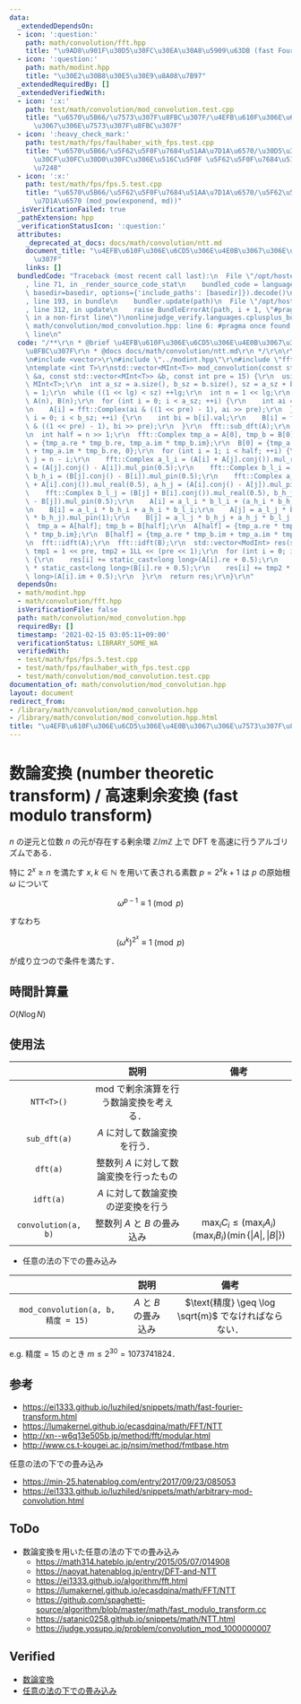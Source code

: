 ```yaml
---
data:
  _extendedDependsOn:
  - icon: ':question:'
    path: math/convolution/fft.hpp
    title: "\u9AD8\u901F\u30D5\u30FC\u30EA\u30A8\u5909\u63DB (fast Fourier transform)"
  - icon: ':question:'
    path: math/modint.hpp
    title: "\u30E2\u30B8\u30E5\u30E9\u8A08\u7B97"
  _extendedRequiredBy: []
  _extendedVerifiedWith:
  - icon: ':x:'
    path: test/math/convolution/mod_convolution.test.cpp
    title: "\u6570\u5B66/\u7573\u307F\u8FBC\u307F/\u4EFB\u610F\u306E\u6CD5\u306E\u4E0B\
      \u3067\u306E\u7573\u307F\u8FBC\u307F"
  - icon: ':heavy_check_mark:'
    path: test/math/fps/faulhaber_with_fps.test.cpp
    title: "\u6570\u5B66/\u5F62\u5F0F\u7684\u51AA\u7D1A\u6570/\u30D5\u30A1\u30A6\u30EB\
      \u30CF\u30FC\u30D0\u30FC\u306E\u516C\u5F0F \u5F62\u5F0F\u7684\u51AA\u7D1A\u6570\
      \u7248"
  - icon: ':x:'
    path: test/math/fps/fps.5.test.cpp
    title: "\u6570\u5B66/\u5F62\u5F0F\u7684\u51AA\u7D1A\u6570/\u5F62\u5F0F\u7684\u51AA\
      \u7D1A\u6570 (mod_pow(exponend, md))"
  _isVerificationFailed: true
  _pathExtension: hpp
  _verificationStatusIcon: ':question:'
  attributes:
    _deprecated_at_docs: docs/math/convolution/ntt.md
    document_title: "\u4EFB\u610F\u306E\u6CD5\u306E\u4E0B\u3067\u306E\u7573\u307F\u8FBC\
      \u307F"
    links: []
  bundledCode: "Traceback (most recent call last):\n  File \"/opt/hostedtoolcache/Python/3.9.1/x64/lib/python3.9/site-packages/onlinejudge_verify/documentation/build.py\"\
    , line 71, in _render_source_code_stat\n    bundled_code = language.bundle(stat.path,\
    \ basedir=basedir, options={'include_paths': [basedir]}).decode()\n  File \"/opt/hostedtoolcache/Python/3.9.1/x64/lib/python3.9/site-packages/onlinejudge_verify/languages/cplusplus.py\"\
    , line 193, in bundle\n    bundler.update(path)\n  File \"/opt/hostedtoolcache/Python/3.9.1/x64/lib/python3.9/site-packages/onlinejudge_verify/languages/cplusplus_bundle.py\"\
    , line 312, in update\n    raise BundleErrorAt(path, i + 1, \"#pragma once found\
    \ in a non-first line\")\nonlinejudge_verify.languages.cplusplus_bundle.BundleErrorAt:\
    \ math/convolution/mod_convolution.hpp: line 6: #pragma once found in a non-first\
    \ line\n"
  code: "/**\r\n * @brief \u4EFB\u610F\u306E\u6CD5\u306E\u4E0B\u3067\u306E\u7573\u307F\
    \u8FBC\u307F\r\n * @docs docs/math/convolution/ntt.md\r\n */\r\n\r\n#pragma once\r\
    \n#include <vector>\r\n#include \"../modint.hpp\"\r\n#include \"fft.hpp\"\r\n\r\
    \ntemplate <int T>\r\nstd::vector<MInt<T>> mod_convolution(const std::vector<MInt<T>>\
    \ &a, const std::vector<MInt<T>> &b, const int pre = 15) {\r\n  using ModInt =\
    \ MInt<T>;\r\n  int a_sz = a.size(), b_sz = b.size(), sz = a_sz + b_sz - 1, lg\
    \ = 1;\r\n  while ((1 << lg) < sz) ++lg;\r\n  int n = 1 << lg;\r\n  std::vector<fft::Complex>\
    \ A(n), B(n);\r\n  for (int i = 0; i < a_sz; ++i) {\r\n    int ai = a[i].val;\r\
    \n    A[i] = fft::Complex(ai & ((1 << pre) - 1), ai >> pre);\r\n  }\r\n  for (int\
    \ i = 0; i < b_sz; ++i) {\r\n    int bi = b[i].val;\r\n    B[i] = fft::Complex(bi\
    \ & ((1 << pre) - 1), bi >> pre);\r\n  }\r\n  fft::sub_dft(A);\r\n  fft::sub_dft(B);\r\
    \n  int half = n >> 1;\r\n  fft::Complex tmp_a = A[0], tmp_b = B[0];\r\n  A[0]\
    \ = {tmp_a.re * tmp_b.re, tmp_a.im * tmp_b.im};\r\n  B[0] = {tmp_a.re * tmp_b.im\
    \ + tmp_a.im * tmp_b.re, 0};\r\n  for (int i = 1; i < half; ++i) {\r\n    int\
    \ j = n - i;\r\n    fft::Complex a_l_i = (A[i] + A[j].conj()).mul_real(0.5), a_h_i\
    \ = (A[j].conj() - A[i]).mul_pin(0.5);\r\n    fft::Complex b_l_i = (B[i] + B[j].conj()).mul_real(0.5),\
    \ b_h_i = (B[j].conj() - B[i]).mul_pin(0.5);\r\n    fft::Complex a_l_j = (A[j]\
    \ + A[i].conj()).mul_real(0.5), a_h_j = (A[i].conj() - A[j]).mul_pin(0.5);\r\n\
    \    fft::Complex b_l_j = (B[j] + B[i].conj()).mul_real(0.5), b_h_j = (B[i].conj()\
    \ - B[j]).mul_pin(0.5);\r\n    A[i] = a_l_i * b_l_i + (a_h_i * b_h_i).mul_pin(1);\r\
    \n    B[i] = a_l_i * b_h_i + a_h_i * b_l_i;\r\n    A[j] = a_l_j * b_l_j + (a_h_j\
    \ * b_h_j).mul_pin(1);\r\n    B[j] = a_l_j * b_h_j + a_h_j * b_l_j;\r\n  }\r\n\
    \  tmp_a = A[half]; tmp_b = B[half];\r\n  A[half] = {tmp_a.re * tmp_b.re, tmp_a.im\
    \ * tmp_b.im};\r\n  B[half] = {tmp_a.re * tmp_b.im + tmp_a.im * tmp_b.re, 0};\r\
    \n  fft::idft(A);\r\n  fft::idft(B);\r\n  std::vector<ModInt> res(sz);\r\n  ModInt\
    \ tmp1 = 1 << pre, tmp2 = 1LL << (pre << 1);\r\n  for (int i = 0; i < sz; ++i)\
    \ {\r\n    res[i] += static_cast<long long>(A[i].re + 0.5);\r\n    res[i] += tmp1\
    \ * static_cast<long long>(B[i].re + 0.5);\r\n    res[i] += tmp2 * static_cast<long\
    \ long>(A[i].im + 0.5);\r\n  }\r\n  return res;\r\n}\r\n"
  dependsOn:
  - math/modint.hpp
  - math/convolution/fft.hpp
  isVerificationFile: false
  path: math/convolution/mod_convolution.hpp
  requiredBy: []
  timestamp: '2021-02-15 03:05:11+09:00'
  verificationStatus: LIBRARY_SOME_WA
  verifiedWith:
  - test/math/fps/fps.5.test.cpp
  - test/math/fps/faulhaber_with_fps.test.cpp
  - test/math/convolution/mod_convolution.test.cpp
documentation_of: math/convolution/mod_convolution.hpp
layout: document
redirect_from:
- /library/math/convolution/mod_convolution.hpp
- /library/math/convolution/mod_convolution.hpp.html
title: "\u4EFB\u610F\u306E\u6CD5\u306E\u4E0B\u3067\u306E\u7573\u307F\u8FBC\u307F"
---
```

# 数論変換 (number theoretic transform) / 高速剰余変換 (fast modulo transform)

$n$ の逆元と位数 $n$ の元が存在する剰余環 $\mathbb{Z} / m \mathbb{Z}$ 上で DFT を高速に行うアルゴリズムである．

特に $2^x \geq n$ を満たす $x, k \in \mathbb{N}$ を用いて表される素数 $p = 2^x k + 1$ は $p$ の原始根 $\omega$ について

$$\omega^{p - 1} \equiv 1 \pmod{p}$$

すなわち

$$(\omega^k)^{2^x} \equiv 1 \pmod{p}$$

が成り立つので条件を満たす．


## 時間計算量

$O(N\log{N})$


## 使用法

||説明|備考|
|:--:|:--:|:--:|
|`NTT<T>()`|$\mathrm{mod}$ で剰余演算を行う数論変換を考える．||
|`sub_dft(a)`|$A$ に対して数論変換を行う．||
|`dft(a)`|整数列 $A$ に対して数論変換を行ったもの||
|`idft(a)`|$A$ に対して数論変換の逆変換を行う||
|`convolution(a, b)`|整数列 $A$ と $B$ の畳み込み|$\max_i{C_i} \leq (\max_i{A_i})(\max_i{B_i})(\min \lbrace \lvert A \rvert, \lvert B \rvert \rbrace)$|

- 任意の法の下での畳み込み

||説明|備考|
|:--:|:--:|:--:|
|`mod_convolution(a, b, 精度 = 15)`|$A$ と $B$ の畳み込み|$\text{精度} \geq \log \sqrt{m}$ でなければならない．|

e.g. $\text{精度} = 15$ のとき $m \leq 2^{30} = 1073741824$．


## 参考

- https://ei1333.github.io/luzhiled/snippets/math/fast-fourier-transform.html
- https://lumakernel.github.io/ecasdqina/math/FFT/NTT
- http://xn--w6q13e505b.jp/method/fft/modular.html
- http://www.cs.t-kougei.ac.jp/nsim/method/fmtbase.htm

任意の法の下での畳み込み
- https://min-25.hatenablog.com/entry/2017/09/23/085053
- https://ei1333.github.io/luzhiled/snippets/math/arbitrary-mod-convolution.html


## ToDo

- 数論変換を用いた任意の法の下での畳み込み
  - https://math314.hateblo.jp/entry/2015/05/07/014908
  - https://naoyat.hatenablog.jp/entry/DFT-and-NTT
  - https://ei1333.github.io/algorithm/fft.html
  - https://lumakernel.github.io/ecasdqina/math/FFT/NTT
  - https://github.com/spaghetti-source/algorithm/blob/master/math/fast_modulo_transform.cc
  - https://satanic0258.github.io/snippets/math/NTT.html
  - https://judge.yosupo.jp/problem/convolution_mod_1000000007


## Verified

- [数論変換](https://judge.yosupo.jp/submission/3591)
- [任意の法の下での畳み込み](https://atcoder.jp/contests/atc001/submissions/9314050)
